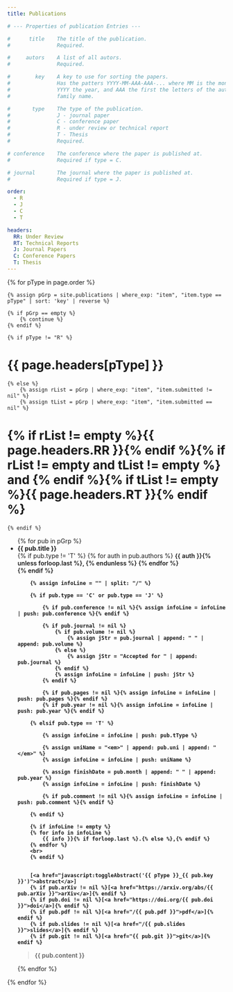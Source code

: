 ```yaml
---
title: Publications

# --- Properties of publication Entries ---

#      title    The title of the publication.
#               Required.

#     autors    A list of all autors.
#               Required.

#        key    A key to use for sorting the papers.
#               Has the patters YYYY-MM-AAA-AAA-... where MM is the month,
#               YYYY the year, and AAA the first the letters of the autors
#               family name.

#       type    The type of the publication.
#               J - journal paper
#               C - conference paper
#               R - under review or technical report
#               T - Thesis
#               Required.

# conference    The conference where the paper is published at.
#               Required if type = C.

# journal       The journal where the paper is published at.
#               Required if type = J.

order:
  - R
  - J
  - C
  - T

headers:
  RR: Under Review
  RT: Technical Reports
  J: Journal Papers
  C: Conference Papers
  T: Thesis
---
```


<script type="text/javascript">
    function toggleAbstract(paperID)
    {
        var abstractDiv = document.getElementById(paperID);

        if (abstractDiv.style.display == 'none' || abstractDiv.style.display == '')
        {
            abstractDiv.style.display = 'block';
        }
        else
        {
            abstractDiv.style.display = 'none';
        }
    }
</script>


{% for pType in page.order %}

    {% assign pGrp = site.publications | where_exp: "item", "item.type == pType" | sort: 'key' | reverse %}

    {% if pGrp == empty %}
        {% continue %}
    {% endif %}

    {% if pType != "R" %}
# {{ page.headers[pType] }}
    {% else %}
        {% assign rList = pGrp | where_exp: "item", "item.submitted != nil" %}
        {% assign tList = pGrp | where_exp: "item", "item.submitted == nil" %}

# {% if rList != empty %}{{ page.headers.RR }}{% endif %}{% if rList != empty and tList != empty %} and {% endif %}{% if tList != empty %}{{ page.headers.RT }}{% endif %}
    {% endif %}
<ul class="pubList">
    {% for pub in pGrp %}
<li>
<strong>{{ pub.title }}</strong>
<br>
        {% if pub.type != 'T' %}
            {% for auth in pub.authors %}
                <em{% if auth contains 'Leitert' %} style="font-weight: 600;"{% endif %}>{{ auth }}</em>{% unless forloop.last %}, {% endunless %}
            {% endfor %}
            <br>
       {% endif %}


        {% assign infoLine = "" | split: "/" %}

        {% if pub.type == 'C' or pub.type == 'J' %}

            {% if pub.conference != nil %}{% assign infoLine = infoLine | push: pub.conference %}{% endif %}

            {% if pub.journal != nil %}
                {% if pub.volume != nil %}
                    {% assign jStr = pub.journal | append: " " | append: pub.volume %}
                {% else %}
                    {% assign jStr = "Accepted for " | append: pub.journal %}
                {% endif %}
                {% assign infoLine = infoLine | push: jStr %}
            {% endif %}

            {% if pub.pages != nil %}{% assign infoLine = infoLine | push: pub.pages %}{% endif %}
            {% if pub.year != nil %}{% assign infoLine = infoLine | push: pub.year %}{% endif %}

        {% elsif pub.type == 'T' %}

            {% assign infoLine = infoLine | push: pub.tType %}

            {% assign uniName = "<em>" | append: pub.uni | append: "</em>" %}
            {% assign infoLine = infoLine | push: uniName %}

            {% assign finishDate = pub.month | append: " " | append: pub.year %}
            {% assign infoLine = infoLine | push: finishDate %}

            {% if pub.comment != nil %}{% assign infoLine = infoLine | push: pub.comment %}{% endif %}

        {% endif %}

        {% if infoLine != empty %}
        {% for info in infoLine %}
            {{ info }}{% if forloop.last %}.{% else %},{% endif %}
        {% endfor %}
        <br>
        {% endif %}


        [<a href="javascript:toggleAbstract('{{ pType }}_{{ pub.key }}')">abstract</a>]
        {% if pub.arXiv != nil %}[<a href="https://arxiv.org/abs/{{ pub.arXiv }}">arXiv</a>]{% endif %}
        {% if pub.doi != nil %}[<a href="https://doi.org/{{ pub.doi }}">doi</a>]{% endif %}
        {% if pub.pdf != nil %}[<a href="/{{ pub.pdf }}">pdf</a>]{% endif %}
        {% if pub.slides != nil %}[<a href="/{{ pub.slides }}">slides</a>]{% endif %}
        {% if pub.git != nil %}[<a href="{{ pub.git }}">git</a>]{% endif %}

<blockquote id="{{ pType }}_{{ pub.key }}" class="abstract">
    {{ pub.content }}
</blockquote>
</li>
    {% endfor %}
</ul>
{% endfor %}

